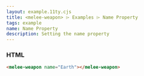 ```yaml
---
layout: example.11ty.cjs
title: <melee-weapon> ⌲ Examples ⌲ Name Property
tags: example
name: Name Property
description: Setting the name property
---
```


<melee-weapon name="Earth"></melee-weapon>

<h3>HTML</h3>

```html
<melee-weapon name="Earth"></melee-weapon>
```
